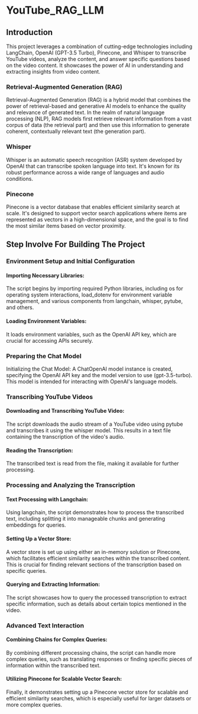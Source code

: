 # YouTube_RAG_LLM
## Introduction
This project leverages a combination of cutting-edge technologies including LangChain, OpenAI (GPT-3.5 Turbo), Pinecone, and Whisper to transcribe YouTube videos, analyze the content, and answer specific questions based on the video content. It showcases the power of AI in understanding and extracting insights from video content.
### Retrieval-Augmented Generation (RAG)
Retrieval-Augmented Generation (RAG) is a hybrid model that combines the power of retrieval-based and generative AI models to enhance the quality and relevance of generated text. In the realm of natural language processing (NLP), RAG models first retrieve relevant information from a vast corpus of data (the retrieval part) and then use this information to generate coherent, contextually relevant text (the generation part).

### Whisper
Whisper is an automatic speech recognition (ASR) system developed by OpenAI that can transcribe spoken language into text. It's known for its robust performance across a wide range of languages and audio conditions.
### Pinecone
Pinecone is a vector database that enables efficient similarity search at scale. It's designed to support vector search applications where items are represented as vectors in a high-dimensional space, and the goal is to find the most similar items based on vector proximity. 
## Step Involve For Building The Project
### Environment Setup and Initial Configuration
#### Importing Necessary Libraries: 
The script begins by importing required Python libraries, including os for operating system interactions, load_dotenv for environment variable management, and various components from langchain, whisper, pytube, and others.

#### Loading Environment Variables:
It loads environment variables, such as the OpenAI API key, which are crucial for accessing APIs securely.

### Preparing the Chat Model
Initializing the Chat Model: A ChatOpenAI model instance is created, specifying the OpenAI API key and the model version to use (gpt-3.5-turbo). This model is intended for interacting with OpenAI's language models.
### Transcribing YouTube Videos
#### Downloading and Transcribing YouTube Video:
The script downloads the audio stream of a YouTube video using pytube and transcribes it using the whisper model. This results in a text file containing the transcription of the video's audio.

#### Reading the Transcription: 
The transcribed text is read from the file, making it available for further processing.

### Processing and Analyzing the Transcription
#### Text Processing with Langchain:
Using langchain, the script demonstrates how to process the transcribed text, including splitting it into manageable chunks and generating embeddings for queries.

#### Setting Up a Vector Store:
A vector store is set up using either an in-memory solution or Pinecone, which facilitates efficient similarity searches within the transcribed content. This is crucial for finding relevant sections of the transcription based on specific queries.

#### Querying and Extracting Information: 
The script showcases how to query the processed transcription to extract specific information, such as details about certain topics mentioned in the video.

### Advanced Text Interaction
#### Combining Chains for Complex Queries:
By combining different processing chains, the script can handle more complex queries, such as translating responses or finding specific pieces of information within the transcribed text.

#### Utilizing Pinecone for Scalable Vector Search:
Finally, it demonstrates setting up a Pinecone vector store for scalable and efficient similarity searches, which is especially useful for larger datasets or more complex queries.
